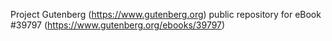 Project Gutenberg (https://www.gutenberg.org) public repository for eBook #39797 (https://www.gutenberg.org/ebooks/39797)
